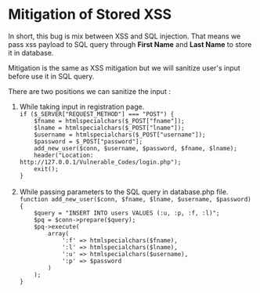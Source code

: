 <h1>Mitigation of Stored XSS</h1>
<p>In short, this bug is mix between XSS and SQL injection. That means we pass xss payload to SQL query through <b>First Name</b> and <b>Last Name</b> to store it in database.</p>
<p>Mitigation is the same as XSS mitigation but we will sanitize user's input before use it in SQL query.</p>
<p>There are two positions we can sanitize the input :</p>
<ol>
<li>While taking input in registration page.</li>
<code>if ($_SERVER["REQUEST_METHOD"] === "POST") {
    $fname = htmlspecialchars($_POST["fname"]);
    $lname = htmlspecialchars($_POST["lname"]);
    $username = htmlspecialchars($_POST["username"]);
    $password = $_POST["password"];
    add_new_user($conn, $username, $password, $fname, $lname);
    header("Location: http://127.0.0.1/Vulnerable_Codes/login.php");
    exit();
}</code>
<br><br>
<li>While passing parameters to the SQL query in database.php file.</li>
<code>function add_new_user($conn, $fname, $lname, $username, $password)
{
    $query = "INSERT INTO users VALUES (:u, :p, :f, :l)";
    $pq = $conn->prepare($query);
    $pq->execute(
        array(
            ':f' => htmlspecialchars($fname),
            ':l' => htmlspecialchars($lname),
            ':u' => htmlspecialchars($username),
            ':p' => $password
        )
    );
}</code>
</ol>
